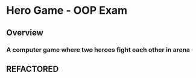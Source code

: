 # Hero Game - OOP Exam
## Overview
### A computer game where two heroes fight each other in arena

## REFACTORED